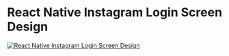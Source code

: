 # React Native Instagram Login Screen Design

[![React Native Instagram Login Screen Design](https://img.youtube.com/vi/5GKVebgK8Gc/0.jpg)](https://www.youtube.com/watch?v=5GKVebgK8Gc)
